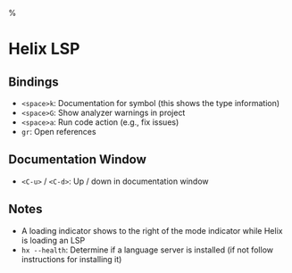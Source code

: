 %

# Helix LSP

## Bindings

- `<space>k`: Documentation for symbol (this shows the type information)
- `<space>G`: Show analyzer warnings in project
- `<space>a`: Run code action (e.g., fix issues)
- `gr`: Open references

## Documentation Window

- `<C-u>` / `<C-d>`: Up / down in documentation window

## Notes

- A loading indicator shows to the right of the mode indicator while Helix is loading an LSP
- `hx --health`: Determine if a language server is installed (if not follow instructions for installing it)

